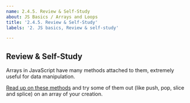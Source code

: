 ```yaml
---
name: 2.4.5. Review & Self-Study
about: JS Basics / Arrays and Loops
title: '2.4.5. Review & Self-Study'
labels: '2. JS basics, Review & self-study'

---
```

## Review & Self-Study

Arrays in JavaScript have many methods attached to them, extremely useful for data manipulation. 

[Read up on these methods](https://developer.mozilla.org/en-US/docs/Web/JavaScript/Reference/Global_Objects/Array) and try some of them out (like push, pop, slice and splice) on an array of your creation.
